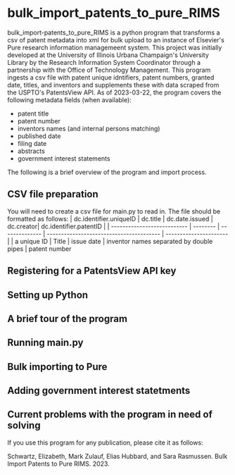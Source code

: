 # bulk_import_patents_to_pure_RIMS

bulk_import-patents_to_pure_RIMS is a python program that transforms a csv of patent metadata into xml for bulk upload to an instance of Elsevier's Pure research information managemeent system. This project was initially developed at the University of Illinois Urbana Champaign's University Library by the Research Information System Coordinator through a partnership with the Office of Technology Management. This program ingests a csv file with patent unique idntifiers, patent numbers, granted date, titles, and inventors and supplements these with data scraped from the USPTO's PatentsView API. As of 2023-03-22, the program covers the following metadata fields (when available):

- patent title
- patent number
- inventors names (and internal persons matching)
- published date
- filing date
- abstracts
- government interest statements

The following is a brief overview of the program and import process.

## CSV file preparation 

You will need to create a csv file for main.py to read in. The file should be formatted as follows: 
| dc.identifier.uniqueID      | dc.title | dc.date.issued | dc.creator| dc.identifier.patentID |
| --------------------------- | -------- | -------------- | ---------------------------------------- | ---------------------- |
| a unique ID                 | Title    | issue date     | inventor names separated by double pipes |  patent number


## Registering for a PatentsView API key

## Setting up Python

## A brief tour of the program

## Running main.py

## Bulk importing to Pure

## Adding government interest statetments

## Current problems with the program in need of solving

If you use this program for any publication, please cite it as follows: 

Schwartz, Elizabeth, Mark Zulauf, Elias Hubbard, and Sara Rasmussen. Bulk Import Patents to Pure RIMS. 2023. 

